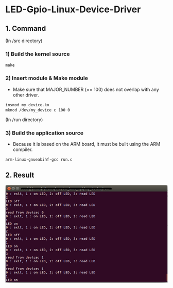 # LED-Gpio-Linux-Device-Driver

## 1. Command

(In /src directory)

### 1) Build the kernel source

```
make
```

### 2) Insert module & Make module

- Make sure that MAJOR_NUMBER (== 100) does not overlap with any other driver.

```
insmod my_device.ko
mknod /dev/my_device c 100 0
```

(In /run directory)

### 3) Build the application source

- Because it is based on the ARM board, it must be built using the ARM compiler.

```
arm-linux-gnueabihf-gcc run.c
```

## 2. Result

![result](https://github.com/ByeongGil-Jung/LED-Gpio-Linux-Device-Driver/blob/master/github/img/result.png)